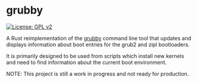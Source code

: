 # grubby

[![License: GPL v2](https://img.shields.io/badge/License-GPL%20v2-blue.svg)](https://img.shields.io/badge/License-GPL%20v2-blue.svg)

A Rust reimplementation of the
[grubby](https://src.fedoraproject.org/rpms/grubby/raw/master/f/grubby-bls)
command line tool that updates and displays information about boot entries
for the grub2 and zipl bootloaders.

It is primarily designed to be used from scripts which install new kernels
and need to find information about the current boot environment.

NOTE: This project is still a work in progress and not ready for production.
